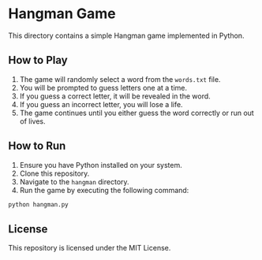 # Hangman Game

This directory contains a simple Hangman game implemented in Python.

## How to Play

1. The game will randomly select a word from the `words.txt` file.
2. You will be prompted to guess letters one at a time.
3. If you guess a correct letter, it will be revealed in the word.
4. If you guess an incorrect letter, you will lose a life.
5. The game continues until you either guess the word correctly or run out of lives.

## How to Run

1. Ensure you have Python installed on your system.
2. Clone this repository.
3. Navigate to the `hangman` directory.
4. Run the game by executing the following command:

```bash
python hangman.py
```

## License

This repository is licensed under the MIT License.

